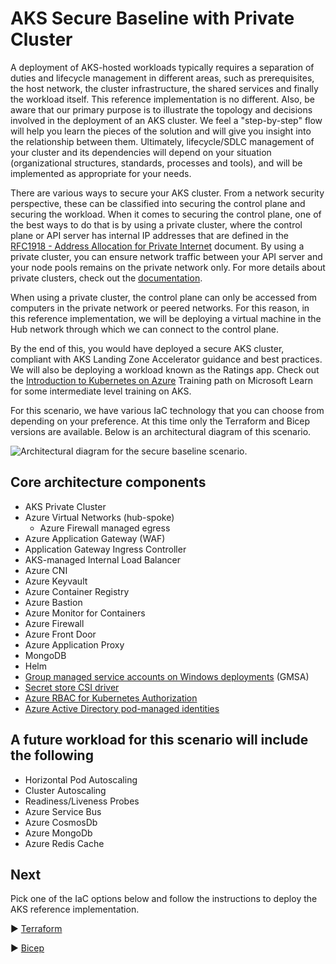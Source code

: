 # AKS Secure Baseline with Private Cluster

A deployment of AKS-hosted workloads typically requires a separation of duties and lifecycle management in different areas, such as prerequisites, the host network, the cluster infrastructure, the shared services and finally the workload itself. This reference implementation is no different. Also, be aware that our primary purpose is to illustrate the topology and decisions involved in the deployment of an AKS cluster. We feel a "step-by-step" flow will help you learn the pieces of the solution and will give you insight into the relationship between them. Ultimately, lifecycle/SDLC management of your cluster and its dependencies will depend on your situation (organizational structures, standards, processes and tools), and will be implemented as appropriate for your needs.

There are various ways to secure your AKS cluster. From a network security perspective, these can be classified into securing the control plane and securing the workload. When it comes to securing the control plane, one of the best ways to do that is by using a private cluster, where the control plane or API server has internal IP addresses that are defined in the [RFC1918 - Address Allocation for Private Internet](https://datatracker.ietf.org/doc/html/rfc1918) document. By using a private cluster, you can ensure network traffic between your API server and your node pools remains on the private network only. For more details about private clusters, check out the [documentation](https://learn.microsoft.com/azure/aks/private-clusters).

When using a private cluster, the control plane can only be accessed from computers in the private network or peered networks. For this reason, in this reference implementation, we will be deploying a virtual machine in the Hub network through which we can connect to the control plane.

By the end of this, you would have deployed a secure AKS cluster, compliant with AKS Landing Zone Accelerator guidance and best practices. We will also be deploying a workload known as the Ratings app. Check out the [Introduction to Kubernetes on Azure](https://learn.microsoft.com/training/paths/intro-to-kubernetes-on-azure/) Training path on Microsoft Learn  for some intermediate level training on AKS.

For this scenario, we have various IaC technology that you can choose from depending on your preference. At this time only the Terraform and Bicep versions are available. Below is an architectural diagram of this scenario.

![Architectural diagram for the secure baseline scenario.](./media/AKS-private-cluster-scenario.jpg)

## Core architecture components
* AKS Private Cluster
* Azure Virtual Networks (hub-spoke)
  * Azure Firewall managed egress
* Azure Application Gateway (WAF)
* Application Gateway Ingress Controller
* AKS-managed Internal Load Balancer
* Azure CNI
* Azure Keyvault
* Azure Container Registry
* Azure Bastion
* Azure Monitor for Containers
* Azure Firewall
* Azure Front Door
* Azure Application Proxy
* MongoDB 
* Helm
* [Group managed service accounts on Windows deployments](https://learn.microsoft.com/en-us/azure/aks/use-group-managed-service-accounts) (GMSA)
* [Secret store CSI driver](https://learn.microsoft.com/azure/aks/csi-secrets-store-driver)
* [Azure RBAC for Kubernetes Authorization](https://learn.microsoft.com/azure/aks/manage-azure-rbac)
* [Azure Active Directory pod-managed identities](https://learn.microsoft.com/azure/aks/use-azure-ad-pod-identity)

## A future workload for this scenario will include the following 
* Horizontal Pod Autoscaling
* Cluster Autoscaling
* Readiness/Liveness Probes
* Azure Service Bus
* Azure CosmosDb
* Azure MongoDb
* Azure Redis Cache

## Next
Pick one of the IaC options below and follow the instructions to deploy the AKS reference implementation.

:arrow_forward: [Terraform](./Terraform)

:arrow_forward: [Bicep](./Bicep)
